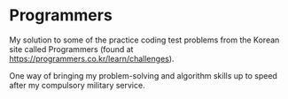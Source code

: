 # Programmers
 My solution to some of the practice coding test problems from the Korean site called Programmers (found at https://programmers.co.kr/learn/challenges).
 
 One way of bringing my problem-solving and algorithm skills up to speed after my compulsory military service.
 
